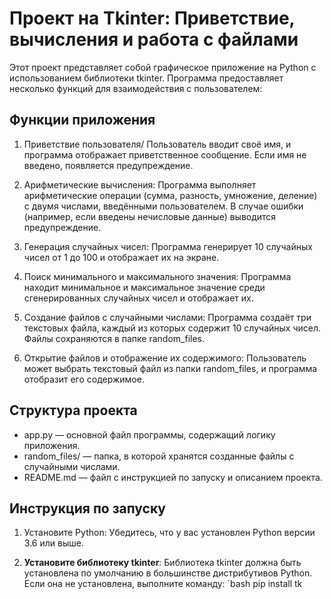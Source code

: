 # Проект на Tkinter: Приветствие, вычисления и работа с файлами

Этот проект представляет собой графическое приложение на Python с использованием библиотеки tkinter. Программа предоставляет несколько функций для взаимодействия с пользователем:

## Функции приложения

1. Приветствие пользователя/
   Пользователь вводит своё имя, и программа отображает приветственное сообщение. Если имя не введено, появляется предупреждение.



2. Арифметические вычисления:
   Программа выполняет арифметические операции (сумма, разность, умножение, деление) с двумя числами, введёнными пользователем. В случае ошибки (например, если введены нечисловые данные) выводится предупреждение.

3. Генерация случайных чисел:
   Программа генерирует 10 случайных чисел от 1 до 100 и отображает их на экране.

4. Поиск минимального и максимального значения:
   Программа находит минимальное и максимальное значение среди сгенерированных случайных чисел и отображает их.

5. Создание файлов с случайными числами:
   Программа создаёт три текстовых файла, каждый из которых содержит 10 случайных чисел. Файлы сохраняются в папке random_files.

6. Открытие файлов и отображение их содержимого:
   Пользователь может выбрать текстовый файл из папки random_files, и программа отобразит его содержимое.

## Структура проекта

- app.py — основной файл программы, содержащий логику приложения.
- random_files/ — папка, в которой хранятся созданные файлы с случайными числами.
- README.md — файл с инструкцией по запуску и описанием проекта.

## Инструкция по запуску

1. Установите Python:
   Убедитесь, что у вас установлен Python версии 3.6 или выше. 

2. **Установите библиотеку tkinter**:
   Библиотека tkinter должна быть установлена по умолчанию в большинстве дистрибутивов Python. Если она не установлена, выполните команду:
   `bash
   pip install tk